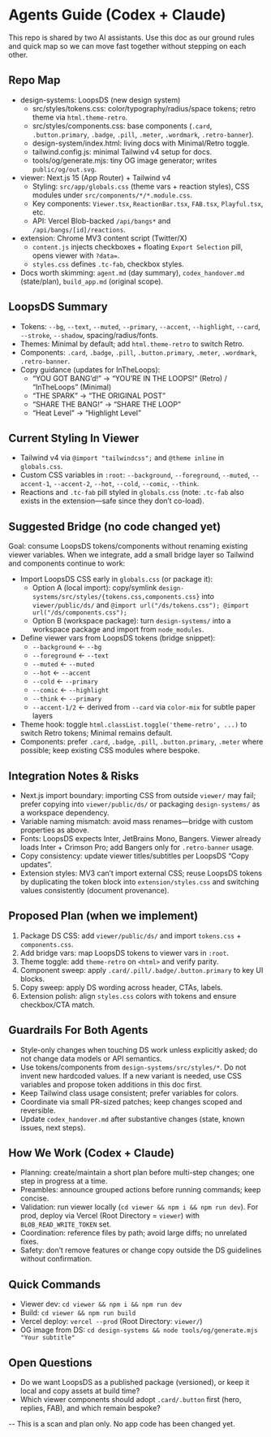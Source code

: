 # Agents Guide (Codex + Claude)

This repo is shared by two AI assistants. Use this doc as our ground rules and quick map so we can move fast together without stepping on each other.

## Repo Map
- design-systems: LoopsDS (new design system)
  - src/styles/tokens.css: color/typography/radius/space tokens; retro theme via `html.theme-retro`.
  - src/styles/components.css: base components (`.card`, `.button.primary`, `.badge`, `.pill`, `.meter`, `.wordmark`, `.retro-banner`).
  - design-system/index.html: living docs with Minimal/Retro toggle.
  - tailwind.config.js: minimal Tailwind v4 setup for docs.
  - tools/og/generate.mjs: tiny OG image generator; writes `public/og/out.svg`.
- viewer: Next.js 15 (App Router) + Tailwind v4
  - Styling: `src/app/globals.css` (theme vars + reaction styles), CSS modules under `src/components/*/*.module.css`.
  - Key components: `Viewer.tsx`, `ReactionBar.tsx`, `FAB.tsx`, `Playful.tsx`, etc.
  - API: Vercel Blob-backed `/api/bangs*` and `/api/bangs/[id]/reactions`.
- extension: Chrome MV3 content script (Twitter/X)
  - `content.js` injects checkboxes + floating `Export Selection` pill, opens viewer with `?data=`.
  - `styles.css` defines `.tc-fab`, checkbox styles.
- Docs worth skimming: `agent.md` (day summary), `codex_handover.md` (state/plan), `build_app.md` (original scope).

## LoopsDS Summary
- Tokens: `--bg`, `--text`, `--muted`, `--primary`, `--accent`, `--highlight`, `--card`, `--stroke`, `--shadow`, spacing/radius/fonts.
- Themes: Minimal by default; add `html.theme-retro` to switch Retro.
- Components: `.card`, `.badge`, `.pill`, `.button.primary`, `.meter`, `.wordmark`, `.retro-banner`.
- Copy guidance (updates for InTheLoops):
  - “YOU GOT BANG’d!” → “YOU’RE IN THE LOOPS!” (Retro) / “InTheLoops” (Minimal)
  - “THE SPARK” → “THE ORIGINAL POST”
  - “SHARE THE BANG!” → “SHARE THE LOOP”
  - “Heat Level” → “Highlight Level”

## Current Styling In Viewer
- Tailwind v4 via `@import "tailwindcss";` and `@theme inline` in `globals.css`.
- Custom CSS variables in `:root`: `--background`, `--foreground`, `--muted`, `--accent-1`, `--accent-2`, `--hot`, `--cold`, `--comic`, `--think`.
- Reactions and `.tc-fab` pill styled in `globals.css` (note: `.tc-fab` also exists in the extension—safe since they don’t co-load).

## Suggested Bridge (no code changed yet)
Goal: consume LoopsDS tokens/components without renaming existing viewer variables. When we integrate, add a small bridge layer so Tailwind and components continue to work:

- Import LoopsDS CSS early in `globals.css` (or package it):
  - Option A (local import): copy/symlink `design-systems/src/styles/{tokens.css,components.css}` into `viewer/public/ds/` and `@import url("/ds/tokens.css"); @import url("/ds/components.css");`
  - Option B (workspace package): turn `design-systems/` into a workspace package and import from `node_modules`.
- Define viewer vars from LoopsDS tokens (bridge snippet):
  - `--background` ← `--bg`
  - `--foreground` ← `--text`
  - `--muted` ← `--muted`
  - `--hot` ← `--accent`
  - `--cold` ← `--primary`
  - `--comic` ← `--highlight`
  - `--think` ← `--primary`
  - `--accent-1/2` ← derived from `--card` via `color-mix` for subtle paper layers
- Theme hook: toggle `html.classList.toggle('theme-retro', ...)` to switch Retro tokens; Minimal remains default.
- Components: prefer `.card`, `.badge`, `.pill`, `.button.primary`, `.meter` where possible; keep existing CSS modules where bespoke.

## Integration Notes & Risks
- Next.js import boundary: importing CSS from outside `viewer/` may fail; prefer copying into `viewer/public/ds/` or packaging `design-systems/` as a workspace dependency.
- Variable naming mismatch: avoid mass renames—bridge with custom properties as above.
- Fonts: LoopsDS expects Inter, JetBrains Mono, Bangers. Viewer already loads Inter + Crimson Pro; add Bangers only for `.retro-banner` usage.
- Copy consistency: update viewer titles/subtitles per LoopsDS “Copy updates”.
- Extension styles: MV3 can’t import external CSS; reuse LoopsDS tokens by duplicating the token block into `extension/styles.css` and switching values consistently (document provenance).

## Proposed Plan (when we implement)
1) Package DS CSS: add `viewer/public/ds/` and import `tokens.css` + `components.css`.
2) Add bridge vars: map LoopsDS tokens to viewer vars in `:root`.
3) Theme toggle: add `theme-retro` on `<html>` and verify parity.
4) Component sweep: apply `.card/.pill/.badge/.button.primary` to key UI blocks.
5) Copy sweep: apply DS wording across header, CTAs, labels.
6) Extension polish: align `styles.css` colors with tokens and ensure checkbox/CTA match.

## Guardrails For Both Agents
- Style-only changes when touching DS work unless explicitly asked; do not change data models or API semantics.
- Use tokens/components from `design-systems/src/styles/*`. Do not invent new hardcoded values. If a new variant is needed, use CSS variables and propose token additions in this doc first.
- Keep Tailwind class usage consistent; prefer variables for colors.
- Coordinate via small PR-sized patches; keep changes scoped and reversible.
- Update `codex_handover.md` after substantive changes (state, known issues, next steps).

## How We Work (Codex + Claude)
- Planning: create/maintain a short plan before multi-step changes; one step in progress at a time.
- Preambles: announce grouped actions before running commands; keep concise.
- Validation: run viewer locally (`cd viewer && npm i && npm run dev`). For prod, deploy via Vercel (Root Directory = `viewer`) with `BLOB_READ_WRITE_TOKEN` set.
- Coordination: reference files by path; avoid large diffs; no unrelated fixes.
- Safety: don’t remove features or change copy outside the DS guidelines without confirmation.

## Quick Commands
- Viewer dev: `cd viewer && npm i && npm run dev`
- Build: `cd viewer && npm run build`
- Vercel deploy: `vercel --prod` (Root Directory: `viewer/`)
- OG image from DS: `cd design-systems && node tools/og/generate.mjs "Your subtitle"`

## Open Questions
- Do we want LoopsDS as a published package (versioned), or keep it local and copy assets at build time?
- Which viewer components should adopt `.card/.button` first (hero, replies, FAB), and which remain bespoke?

--
This is a scan and plan only. No app code has been changed yet.
